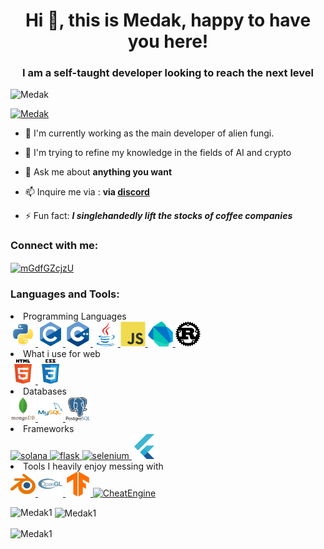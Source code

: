 <h1 align="center">Hi 👋, this is Medak, happy to have you here!</h1>
<h3 align="center">I am a self-taught developer looking to reach the next level</h3>

<p align="left"> <img src="https://komarev.com/ghpvc/?username=Medak1&label=Profile%20views&color=0e75b6&style=flat" alt="Medak" /> </p>

<p align="left"> <a href="https://github.com/ryo-ma/github-profile-trophy"><img src="https://github-profile-trophy.vercel.app/?username=Medak1" alt="Medak" /></a> </p>

- 🔭 I'm currently working as the main developer of alien fungi.

- 🌱 I'm trying to refine my knowledge in the fields of AI and crypto

- 💬 Ask me about **anything you want**

- 📫 Inquire me via : **via [discord](https://discord.com/users/377211509308260362)**

- ⚡ Fun fact: ***I singlehandedly lift the stocks of coffee companies***


<h3 align="left">Connect with me:</h3>
<p align="left">
<a href="https://discord.com/users/377211509308260362" target="blank"><img align="center" src="https://raw.githubusercontent.com/rahuldkjain/github-profile-readme-generator/master/src/images/icons/Social/discord.svg" alt="mGdfGZcjzU" height="30" width="40" /></a>
</p>

<h3 align="left">Languages and Tools:</h3>
<p align="left">
  <li> Programming Languages </li>
  <a href="https://www.python.org" target="_blank" rel="noreferrer"> 
    <img src="https://raw.githubusercontent.com/devicons/devicon/master/icons/python/python-original.svg" alt="python" width="40" height="40"/> 
  </a>
  <a href="https://www.cprogramming.com/" target="_blank" rel="noreferrer"> 
    <img src="https://raw.githubusercontent.com/devicons/devicon/master/icons/c/c-original.svg" alt="c" width="40" height="40"/> 
  </a>
  <a href="https://isocpp.org/" target="_blank" rel="noreferrer"> 
    <img src="https://raw.githubusercontent.com/devicons/devicon/master/icons/cplusplus/cplusplus-original.svg" alt="c++" width="40" height="40"/> 
  </a>
  <a href="https://www.java.com" target="_blank" rel="noreferrer"> 
    <img src="https://raw.githubusercontent.com/devicons/devicon/master/icons/java/java-original.svg" alt="java" width="40" height="40"/> 
  </a>
  <a href="https://developer.mozilla.org/en-US/docs/Web/JavaScript" target="_blank" rel="noreferrer"> 
    <img src="https://raw.githubusercontent.com/devicons/devicon/master/icons/javascript/javascript-original.svg" alt="javascript" width="40" height="40"/> 
  </a>
  <a href="https://dart.dev/" target="_blank" rel="noreferrer"> 
    <img src="https://raw.githubusercontent.com/devicons/devicon/master/icons/dart/dart-original.svg" alt="dart" width="40" height="40"/> 
  </a>
  <a href="https://www.rust-lang.org/" target="_blank" rel="noreferrer"> 
    <img src="https://raw.githubusercontent.com/devicons/devicon/master/icons/rust/rust-plain.svg" alt="rust" width="40" height="40"/> 
  </a>

  
  <li> What i use for web </li>
  <a href="https://www.w3.org/html/" target="_blank" rel="noreferrer"> 
    <img src="https://raw.githubusercontent.com/devicons/devicon/master/icons/html5/html5-original-wordmark.svg" alt="html5" width="40" height="40"/> 
  </a>
  <a href="https://www.w3schools.com/css/" target="_blank" rel="noreferrer"> 
    <img src="https://raw.githubusercontent.com/devicons/devicon/master/icons/css3/css3-original-wordmark.svg" alt="css3" width="40" height="40"/> 
  </a>
   
  <li> Databases </li>
  <a href="https://www.mongodb.com/" target="_blank" rel="noreferrer"> 
    <img src="https://raw.githubusercontent.com/devicons/devicon/master/icons/mongodb/mongodb-original-wordmark.svg" alt="mongodb" width="40" height="40"/> 
  </a> 
  <a href="https://www.mysql.com/" target="_blank" rel="noreferrer"> 
    <img src="https://raw.githubusercontent.com/devicons/devicon/master/icons/mysql/mysql-original-wordmark.svg" alt="mysql" width="40" height="40"/> 
  </a> 
  <a href="https://www.postgresql.org" target="_blank" rel="noreferrer"> 
    <img src="https://raw.githubusercontent.com/devicons/devicon/master/icons/postgresql/postgresql-original-wordmark.svg" alt="postgresql" width="40" height="40"/> 
  </a>
  
  <li> Frameworks </li>
  <a href="https://flask.palletsprojects.com/" target="_blank" rel="noreferrer"> 
    <img src="https://www.vectorlogo.zone/logos/pocoo_flask/pocoo_flask-icon.svg" alt="solana" width="40" height="40"/> 
  </a>
  <a href="https://solana.com/" target="_blank" rel="noreferrer"> 
    <img src="https://solana.com/_next/image?url=%2F_next%2Fstatic%2Fmedia%2FsolanaLogoMark.17260911.svg&w=128&q=75" alt="flask" width="40" height="40"/> 
  </a>
  <a href="https://www.selenium.dev" target="_blank" rel="noreferrer"> 
    <img src="https://raw.githubusercontent.com/detain/svg-logos/780f25886640cef088af994181646db2f6b1a3f8/svg/selenium-logo.svg" alt="selenium" width="40" height="40"/> 
  </a>
  <a href="https://www.flutter.dev" target="_blank" rel="noreferrer"> 
    <img src="https://raw.githubusercontent.com/devicons/devicon/master/icons/flutter/flutter-original.svg" alt="Flutter" width="40" height="40"/> 
  </a>

  <li> Tools I heavily enjoy messing with </li>
  <a href="https://blender.org" target="_blank" rel="noreferrer"> 
    <img src="https://raw.githubusercontent.com/devicons/devicon/master/icons/blender/blender-original.svg" alt="Blender" width="40" height="40"/> 
  </a>
  <a href="https://opengl.org" target="_blank" rel="noreferrer"> 
    <img src="https://raw.githubusercontent.com/devicons/devicon/master/icons/opengl/opengl-plain.svg" alt="Opengl" width="40" height="40"/> 
  </a>
  <a href="https://tensorflow.org" target="_blank" rel="noreferrer"> 
    <img src="https://raw.githubusercontent.com/devicons/devicon/master/icons/tensorflow/tensorflow-original.svg" alt="TensorFlow" width="40" height="40"/> 
  </a>
  <a href="https://cheatengine.org" target="_blank" rel="noreferrer"> 
    <img src="https://cdn.discordapp.com/attachments/697154100948631602/1095085755535200296/cheat_engine.png" alt="CheatEngine" width="40" height="40"/> 
  </a>
</p>

<p><img align="left" src="https://github-readme-stats.vercel.app/api/top-langs?username=Medak1&show_icons=true&locale=en&layout=compact&theme=dracula" alt="Medak1" /></p>

<p>&nbsp;<img align="center" src="https://github-readme-stats.vercel.app/api?username=Medak1&show_icons=true&theme=dracula&locale=en" alt="Medak1" /></p>

<p><img align="center" src="https://github-readme-streak-stats.herokuapp.com/?user=Medak1&theme=dracula" alt="Medak1" /></p>

